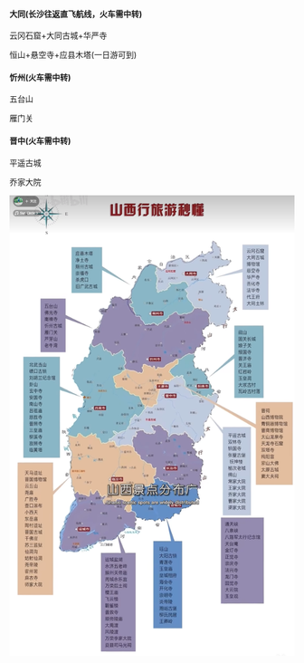 #### 大同(长沙往返直飞航线，火车需中转)

云冈石窟+大同古城+华严寺

恒山+悬空寺+应县木塔(一日游可到)


#### 忻州(火车需中转)

五台山

雁门关


#### 晋中(火车需中转)

平遥古城

乔家大院


![232012068_c2dc5023-2637-42ea-bc32-0594f925e293](https://raw.githubusercontent.com/SAssassin/document-img/main/img/20241128/232012068_c2dc5023-2637-42ea-bc32-0594f925e293.png)
